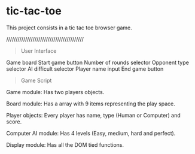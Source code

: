 # tic-tac-toe

This project consists in a tic tac toe browser game.

/////////////////////////////////////////

> User Interface

Game board
Start game button
Number of rounds selector
Opponent type selector
AI difficult selector
Player name input
End game button

> Game Script

Game module: Has two players objects.

Board module: Has a array with 9 items representing the play space.

Player objects: Every player has name, type (Human or Computer) and score.

Computer AI module: Has 4 levels (Easy, medium, hard and perfect).

Display module: Has all the DOM tied functions.